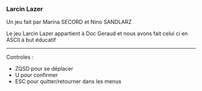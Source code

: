 <h3> Larcin Lazer </h3>



<p>
Un jeu fait par Marina SECORD et Nino SANDLARZ

Le jeu Larcin Lazer appartient à Doc Geraud et nous avons fait celui ci en ASCII à but éducatif

- - - - - - - - - - - - - - - - - - - - - - - - - - - - - - - -
Controles :

- ZQSD pour se déplacer
- U pour confirmer
- ESC pour quitter/retourner dans les menus
</p>

